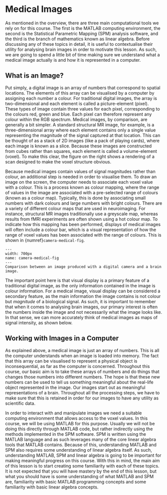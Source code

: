 # Medical Images
As mentioned in the overview, there are three main computational tools we rely on for this course. The first is the MATLAB computing environment, the second is the Statistical Parametric Mapping (SPM) analysis software, and the third is the branch of mathematics known as linear algebra. Before discussing any of these topics in detail, it is useful to contextualise their utility for analysing brain images in order to motivate this lesson. As such, we are going to spend a little bit of time making sure we understand what a medical image actually is and how it is represented in a computer.

## What is an Image?
Put simply, a digital image is an array of numbers that correspond to spatial locations. The elements of this array can be visualised by a computer by assigning each number a colour. For traditional digital images, the array is two-dimensional and each element is called a picture-element (pixel). These types of image contain three values for each pixel, corresponding to the colours red, green and blue. Each pixel can therefore represent any colour within the RGB spectrum. Medical images, by comparison, are generally a bit simpler. A standard structural MR image, for example, is a three-dimensional array where each element contains only a single value representing the magnitude of the signal captured at that location. This can be thought of as a stack of 2D images (like a pack of playing cards), where each image is known as a slice. Because these images are constructed from cubes rather than squares, each element is called a volume-element (voxel). To make this clear, the figure on the right shows a rendering of a scan designed to make the voxel structure obvious.

Because medical images contain values of signal magnitudes rather than colour, an additional step is needed in order to visualise them. To draw an image on the screen, the computer needs to associate each voxel value with a colour. This is a process known as colour mapping, where the range of values in the image are associated with a pre-selected range of colours (known as a colour map). Typically, this is done by associating small numbers with dark colours and large numbers with bright colours. There are a variety of different colour maps that are used in neuroimaging. For instance, structural MR images traditionally use a greyscale map, whereas results from fMRI experiments are often shown using a hot colour map. To indicate how this mapping has been performed, displays of medical images will often include a colour bar, which is a visual representation of how the range of voxel values has been associated with the range of colours. This is shown in {numref}`camera-medical-fig`.

```{figure} images/camera-medical.png
---
width: 700px
name: camera-medical-fig
---
Comparison between an image produced with a digital camera and a brain image.
```

The important point here is that visual display is a primary feature of a traditional digital image, as the only information contained in the image is colour information. For a medical image, visual display can be considered a secondary feature, as the main information the image contains is not colour but *magnitude* of a biological signal. As such, it is important to remember that when it comes to analysing brain images, our primary interest is often the numbers inside the image and not necessarily what the image looks like. In that sense, we can more accurately think of medical images as maps of signal intensity, as shown below.

## Working with Images in a Computer
As explained above, a medical image is just an array of numbers. This is all the computer understands when an image is loaded into memory. The fact that this array can be visualised to represent a physical object is inconsequential, as far as the computer is concerned. Throughout this course, our basic aim is to take these arrays of numbers and do things that changes those numbers into different numbers. The hope is that these new numbers can be used to tell us something meaningful about the real-life object represented in the image. Our images start out as meaningful representations of a brain. Throughout all the processing steps, we have to make sure that this is retained in order for our images to have any utility as scientific data.

In order to interact with and manipulate images we need a suitable computing environment that allows access to the voxel values. In this course, we will be using MATLAB for this purpose. Usually we will not be doing this directly through MATLAB code, but rather indirectly using the methods implemented in the SPM software. SPM is written using the MATLAB language and as such leverages many of the core linear algebra tools that MATLAB contains. Because of this, understanding MATLAB and SPM also requires some understanding of linear algebra itself. As such, understanding MATLAB, SPM and linear algebra is going to be important for making meaningful progress on this course. With this in mind, the main aim of this lesson is to start creating some familiarity with each of these topics. It is not expected that you will have mastery by the end of this lesson, but what you should have is some understanding of what MATLAB and SPM are, familiarity with basic MATLAB programming concepts and some familiarity with basic linear algebra concepts. 